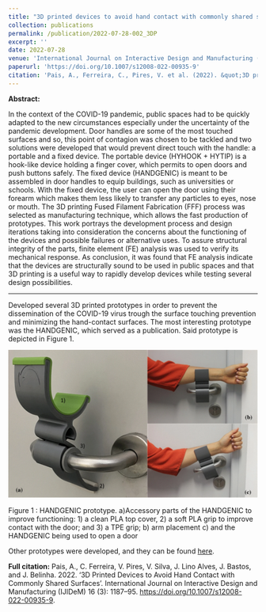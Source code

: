 ```yaml
---
title: "3D printed devices to avoid hand contact with commonly shared surfaces"
collection: publications
permalink: /publication/2022-07-28-002_3DP
excerpt: ''
date: 2022-07-28
venue: 'International Journal on Interactive Design and Manufacturing (IJIDeM)'
paperurl: 'https://doi.org/10.1007/s12008-022-00935-9'
citation: 'Pais, A., Ferreira, C., Pires, V. et al. (2022). &quot;3D printed devices to avoid hand contact with commonly shared surfaces&quot; Int J Interact Des Manuf 16.'
---
```

**Abstract:**

In the context of the COVID-19 pandemic, public spaces had to be quickly adapted to the new circumstances especially under the uncertainty of the pandemic development. Door handles are some of the most touched surfaces and so, this point of contagion was chosen to be tackled and two solutions were developed that would prevent direct touch with the handle: a portable and a fixed device. The portable device (HYHOOK + HYTIP) is a hook-like device holding a finger cover, which permits to open doors and push buttons safely. The fixed device (HANDGENIC) is meant to be assembled in door handles to equip buildings, such as universities or schools. With the fixed device, the user can open the door using their forearm which makes them less likely to transfer any particles to eyes, nose or mouth. The 3D printing Fused Filament Fabrication (FFF) process was selected as manufacturing technique, which allows the fast production of prototypes. This work portrays the development process and design iterations taking into consideration the concerns about the functioning of the devices and possible failures or alternative uses. To assure structural integrity of the parts, finite element (FE) analysis was used to verify its mechanical response. As conclusion, it was found that FE analysis indicate that the devices are structurally sound to be used in public spaces and that 3D printing is a useful way to rapidly develop devices while testing several design possibilities.

---

Developed several 3D printed prototypes in order to prevent the dissemination of the COVID-19 virus trough the surface touching prevention and minimizing the hand-contact surfaces. The most interesting prototype was the HANDGENIC, which served as a publication. Said prototype is depicted in Figure 1.

![Alt text](../images/image_3dp.png)

Figure 1 : HANDGENIC prototype. a)Accessory parts of the HANDGENIC to improve functioning: 1) a clean PLA top cover, 2) a soft PLA grip to improve contact with the door; and 3) a TPE grip; b) arm placement c) and the HANDGENIC being used to open a door

Other prototypes were developed, and they can be found [here](https://vascopires.github.io/portfolio/portfolio-1/).

**Full citation:**
Pais, A., C. Ferreira, V. Pires, V. Silva, J. Lino Alves, J. Bastos, and J. Belinha. 2022. ‘3D Printed Devices to Avoid Hand Contact with Commonly Shared Surfaces’. International Journal on Interactive Design and Manufacturing (IJIDeM) 16 (3): 1187–95. https://doi.org/10.1007/s12008-022-00935-9.
